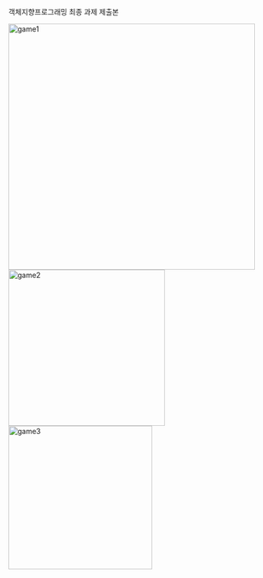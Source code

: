 객체지향프로그래밍 최종 과제 제출본


<img width="487" alt="game1" src="https://github.com/eonwy/survivalGame/assets/123355786/e5653323-183b-4d9f-adf3-6614ba4ada39">
<img width="309" alt="game2" src="https://github.com/eonwy/survivalGame/assets/123355786/0e4ae452-fc82-4928-b9c8-debb6a7eee3d">
<img width="284" alt="game3" src="https://github.com/eonwy/survivalGame/assets/123355786/f247a4d2-7a94-4e11-826e-823c0585c51e">
